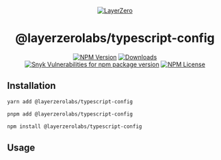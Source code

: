 <p align="center">
  <a href="https://layerzero.network">
    <img alt="LayerZero" style="max-width: 500px" src="https://d3a2dpnnrypp5h.cloudfront.net/bridge-app/lz.png"/>
  </a>
</p>

<h1 align="center">@layerzerolabs/typescript-config</h1>

<!-- The badges section -->
<p align="center">
  <!-- Shields.io NPM published package version -->
  <a href="https://www.npmjs.com/package/@layerzerolabs/typescript-config"><img alt="NPM Version" src="https://img.shields.io/npm/v/@layerzerolabs/typescript-config"/></a>
  <!-- Shields.io NPM downloads -->
  <a href="https://www.npmjs.com/package/@layerzerolabs/typescript-config"><img alt="Downloads" src="https://img.shields.io/npm/dm/@layerzerolabs/typescript-config"/></a>
  <!-- Shields.io vulnerabilities -->
  <a href="https://www.npmjs.com/package/@layerzerolabs/typescript-config"><img alt="Snyk Vulnerabilities for npm package version" src="https://img.shields.io/snyk/vulnerabilities/npm/@layerzerolabs/typescript-config"/></a>
  <!-- Shields.io license badge -->
  <a href="https://www.npmjs.com/package/@layerzerolabs/typescript-config"><img alt="NPM License" src="https://img.shields.io/npm/l/@layerzerolabs/typescript-config"/></a>
</p>

## Installation

```bash
yarn add @layerzerolabs/typescript-config

pnpm add @layerzerolabs/typescript-config

npm install @layerzerolabs/typescript-config
```

## Usage
